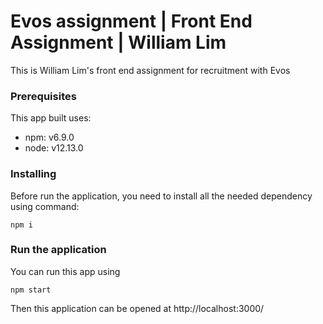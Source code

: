 # Evos assignment | Front End Assignment | William Lim

This is William Lim's front end assignment for recruitment with Evos

### Prerequisites

This app built uses:
* npm: v6.9.0
* node: v12.13.0

### Installing

Before run the application, you need to install all the needed dependency using command:
```
npm i
```

### Run the application
You can run this app using
```
npm start
```

Then this application can be opened at http://localhost:3000/

